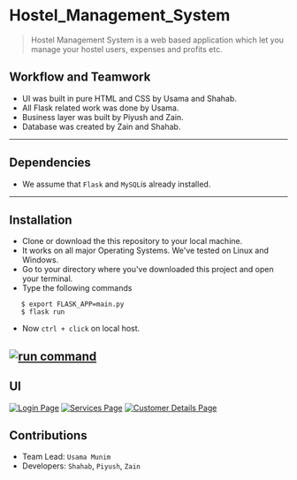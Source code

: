 # Hostel_Management_System
> Hostel Management System is a web based application which let you manage your hostel users, expenses and profits etc.

## Workflow and Teamwork
- UI was built in pure HTML and CSS by Usama and Shahab.
- All Flask related work was done by Usama.
- Business layer was built by Piyush and Zain.
- Database was created by Zain and Shahab.
---

## Dependencies
- We assume that `Flask`  and `MySQL`is already installed.
---

## Installation
- Clone or download the this repository to your local machine.
- It works on all major Operating Systems. We've tested on Linux and Windows.
- Go to your directory where you've downloaded this project and open your terminal.
- Type the following commands
```
   $ export FLASK_APP=main.py
   $ flask run
```
- Now `ctrl + click` on local host.

[![run command](https://imgur.com/a/e592BOX.jpg)]()
---
## UI
[![Login Page](https://imgur.com/V82cuHP.jpg)]()
[![Services Page](https://imgur.com/L3aYOeS.jpg)]()
[![Customer Details Page](https://imgur.com/D5eHXYW.jpg)]()


## Contributions
- Team Lead: `Usama Munim`
- Developers: `Shahab`, `Piyush`, `Zain`
